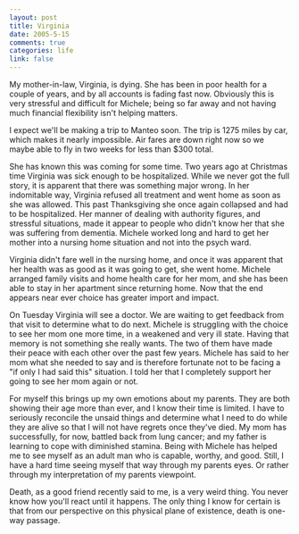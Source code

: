 ```yaml
--- 
layout: post
title: Virginia
date: 2005-5-15
comments: true
categories: life
link: false
---
```

My mother-in-law, Virginia, is dying. She has been in poor health for a couple of years, and by all accounts is fading fast now. Obviously this is very stressful and difficult for Michele; being so far away and not having much financial flexibility isn't helping matters.

I expect we'll be making a trip to Manteo soon. The trip is 1275 miles by car, which makes it nearly impossible. Air fares are down right now so we maybe able to fly in two weeks for less than $300 total.

She has known this was coming for some time. Two years ago at Christmas time Virginia was sick enough to be hospitalized. While we never got the full story, it is apparent that there was something major wrong. In her indomitable way, Virginia refused all treatment and went home as soon as she was allowed. This past Thanksgiving she once again collapsed and had to be hospitalized. Her manner of dealing with authority figures, and stressful situations, made it appear to people who didn't know her that she was suffering from dementia. Michele worked long and hard to get her mother into a nursing home situation and not into the psych ward.

Virginia didn't fare well in the nursing home, and once it was apparent that her health was as good as it was going to get, she went home. Michele arranged family visits and home health care for her mom, and she has been able to stay in her apartment since returning home. Now that the end appears near ever choice has greater import and impact.

On Tuesday Virginia will see a doctor. We are waiting to get feedback from that visit to determine what to do next. Michele is struggling with the choice to see her mom one more time, in a weakened and very ill state. Having that memory is not something she really wants. The two of them have made their peace with each other over the past few years. Michele has said to her mom what she needed to say and is therefore fortunate not to be facing a "if only I had said this" situation. I told her that I completely support her going to see her mom again or not.

For myself this brings up my own emotions about my parents. They are both showing their age more than ever, and I know their time is limited. I have to seriously reconcile the unsaid things and determine what I need to do while they are alive so that I will not have regrets once they've died. My mom has successfully, for now, battled back from lung cancer; and my father is learning to cope with diminished stamina. Being with Michele has helped me to see myself as an adult man who is capable, worthy, and good. Still, I have a hard time seeing myself that way through my parents eyes. Or rather through my interpretation of my parents viewpoint.

Death, as a good friend recently said to me, is a very weird thing. You never know how you'll react until it happens. The only thing I know for certain is that from our perspective on this physical plane of existence, death is one-way passage.
